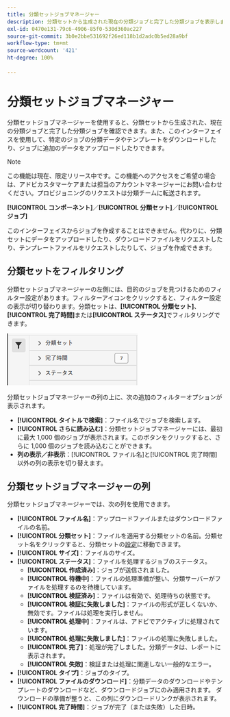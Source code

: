 ```yaml
---
title: 分類セットジョブマネージャー
description: 分類セットから生成された現在の分類ジョブと完了した分類ジョブを表示します。
exl-id: 0470e131-79c6-4906-85f0-530d360ac227
source-git-commit: 3b0e2bbe531692f26ed118b1d2adc0b5ed28a9bf
workflow-type: tm+mt
source-wordcount: '421'
ht-degree: 100%

---
```


# 分類セットジョブマネージャー

分類セットジョブマネージャーを使用すると、分類セットから生成された、現在の分類ジョブと完了した分類ジョブを確認できます。また、このインターフェイスを使用して、特定のジョブの分類データやテンプレートをダウンロードしたり、ジョブに追加のデータをアップロードしたりできます。

>[!NOTE]
>
>この機能は現在、限定リリース中です。この機能へのアクセスをご希望の場合は、アドビカスタマーケアまたは担当のアカウントマネージャーにお問い合わせください。プロビジョニングのリクエストは分類チームに転送されます。

**[!UICONTROL コンポーネント]**／**[!UICONTROL 分類セット]**／**[!UICONTROL ジョブ]**

このインターフェイスからジョブを作成することはできません。代わりに、分類セットにデータをアップロードしたり、ダウンロードファイルをリクエストしたり、テンプレートファイルをリクエストしたりして、ジョブを作成できます。

## 分類セットをフィルタリング

分類セットジョブマネージャーの左側には、目的のジョブを見つけるためのフィルター設定があります。フィルターアイコンをクリックすると、フィルター設定の表示が切り替わります。分類セットは、**[!UICONTROL 分類セット]**、**[!UICONTROL 完了時間]**&#x200B;または&#x200B;**[!UICONTROL ステータス]**&#x200B;でフィルタリングできます。

![分類セットジョブフィルター](../assets/classification-set-job-filters.png)

分類セットジョブマネージャーの列の上に、次の追加のフィルターオプションが表示されます。

* **[!UICONTROL タイトルで検索]**：ファイル名でジョブを検索します。
* **[!UICONTROL さらに読み込む]**：分類セットジョブマネージャーには、最初に最大 1,000 個のジョブが表示されます。このボタンをクリックすると、さらに 1,000 個のジョブを読み込むことができます。
* **列の表示／非表示**：[!UICONTROL ファイル名]と[!UICONTROL 完了時間]以外の列の表示を切り替えます。

## 分類セットジョブマネージャーの列

分類セットジョブマネージャーでは、次の列を使用できます。

* **[!UICONTROL ファイル名]**：アップロードファイルまたはダウンロードファイルの名前。
* **[!UICONTROL 分類セット]**：ファイルを適用する分類セットの名前。分類セット名をクリックすると、分類セットの[設定](settings.md)に移動できます。
* **[!UICONTROL サイズ]**：ファイルのサイズ。
* **[!UICONTROL ステータス]**：ファイルを処理するジョブのステータス。
   * **[!UICONTROL 作成済み]**：ジョブが送信されました。
   * **[!UICONTROL 待機中]**：ファイルの処理準備が整い、分類サーバーがファイルを処理するのを待機しています。
   * **[!UICONTROL 検証済み]**：ファイルは有効で、処理待ちの状態です。
   * **[!UICONTROL 検証に失敗しました]**：ファイルの形式が正しくないか、無効です。ファイルは処理を実行しません。
   * **[!UICONTROL 処理中]**：ファイルは、アドビでアクティブに処理されています。
   * **[!UICONTROL 処理に失敗しました]**：ファイルの処理に失敗しました。
   * **[!UICONTROL 完了]**：処理が完了しました。分類データは、レポートに表示されます。
   * **[!UICONTROL 失敗]**：検証または処理に関連しない一般的なエラー。
* **[!UICONTROL タイプ]**：ジョブのタイプ。
* **[!UICONTROL ファイルのダウンロード]**：分類データのダウンロードやテンプレートのダウンロードなど、ダウンロードジョブにのみ適用されます。 ダウンロードの準備が整うと、この列にダウンロードリンクが表示されます。
* **[!UICONTROL 完了時間]**：ジョブが完了（または失敗）した日時。

